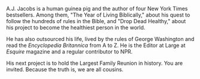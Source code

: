 A.J. Jacobs is a human guinea pig and the author of four New York Times bestsellers. Among them, "The Year of Living Biblically," about his quest to follow the hundreds of rules in the Bible, and "Drop Dead Healthy," about his project to become the healthiest person in the world.

He has also outsourced his life, lived by the rules of George Washington and read the *Encyclopedia Britannica* from A to Z. He is the Editor at Large at *Esquire* magazine and a regular contributor to NPR.

His next project is to hold the Largest Family Reunion in history. You are invited. Because the truth is, we are all cousins.
